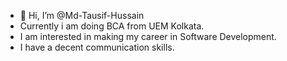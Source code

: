 - 👋 Hi, I’m @Md-Tausif-Hussain
- Currently i am doing BCA from UEM Kolkata.
- I am interested in making my career in Software Development.
- I have a decent communication skills.

  
